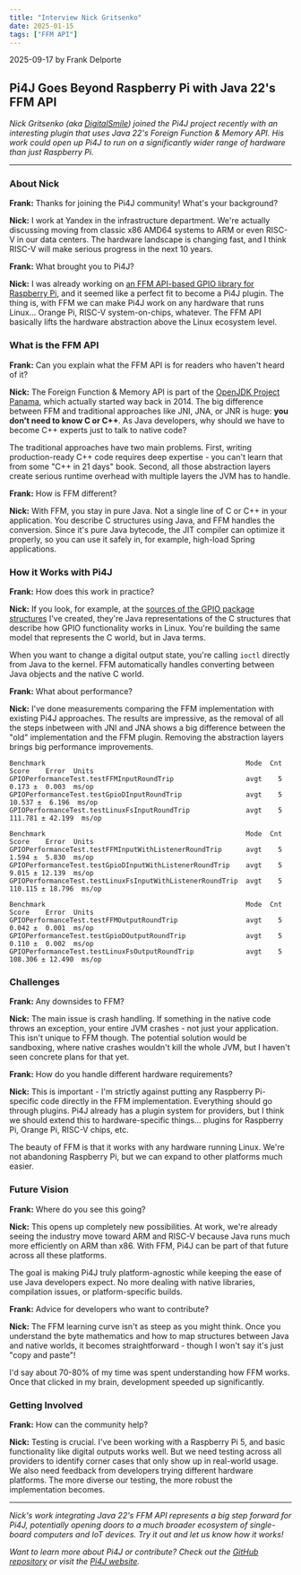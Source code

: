 ```yaml
---
title: "Interview Nick Gritsenko"
date: 2025-01-15
tags: ["FFM API"]
---
```


2025-09-17 by Frank Delporte

## Pi4J Goes Beyond Raspberry Pi with Java 22's FFM API

*Nick Gritsenko (aka [DigitalSmile](https://www.linkedin.com/in/nick-gritsenko/)) joined the Pi4J project recently with an interesting plugin that uses Java 22's Foreign Function & Memory API. His work could open up Pi4J to run on a significantly wider range of hardware than just Raspberry Pi.*

---

### About Nick

**Frank:** Thanks for joining the Pi4J community! What's your background?

**Nick:** I work at Yandex in the infrastructure department. We're actually discussing moving from classic x86 AMD64 systems to ARM or even RISC-V in our data centers. The hardware landscape is changing fast, and I think RISC-V will make serious progress in the next 10 years.

**Frank:** What brought you to Pi4J?

**Nick:** I was already working on [an FFM API-based GPIO library for Raspberry Pi](https://github.com/DigitalSmile/gpio), and it seemed like a perfect fit to become a Pi4J plugin. The thing is, with FFM we can make Pi4J work on any hardware that runs Linux... Orange Pi, RISC-V system-on-chips, whatever. The FFM API basically lifts the hardware abstraction above the Linux ecosystem level.

### What is the FFM API

**Frank:** Can you explain what the FFM API is for readers who haven't heard of it?

**Nick:** The Foreign Function & Memory API is part of the [OpenJDK Project Panama](https://openjdk.org/projects/panama/), which actually started way back in 2014. The big difference between FFM and traditional approaches like JNI, JNA, or JNR is huge: **you don't need to know C or C++**. As Java developers, why should we have to become C++ experts just to talk to native code?

The traditional approaches have two main problems. First, writing production-ready C++ code requires deep expertise - you can't learn that from some "C++ in 21 days" book. Second, all those abstraction layers create serious runtime overhead with multiple layers the JVM has to handle.

**Frank:** How is FFM different?

**Nick:** With FFM, you stay in pure Java. Not a single line of C or C++ in your application. You describe C structures using Java, and FFM handles the conversion. Since it's pure Java bytecode, the JIT compiler can optimize it properly, so you can use it safely in, for example, high-load Spring applications.

### How it Works with Pi4J

**Frank:** How does this work in practice?

**Nick:** If you look, for example, at the [sources of the GPIO package structures](https://github.com/Pi4J/pi4j/tree/develop/plugins/pi4j-plugin-ffm/src/main/java/com/pi4j/plugin/ffm/common/gpio/structs) I've created, they're Java representations of the C structures that describe how GPIO functionality works in Linux. You're building the same model that represents the C world, but in Java terms.

When you want to change a digital output state, you're calling `ioctl` directly from Java to the kernel. FFM automatically handles converting between Java objects and the native C world.

**Frank:** What about performance?

**Nick:** I've done measurements comparing the FFM implementation with existing Pi4J approaches. The results are impressive, as the removal of all the steps inbetween with JNI and JNA shows a big difference between the "old" implementation and the FFM plugin. Removing the abstraction layers brings big performance improvements.

```text
Benchmark                                                  Mode  Cnt     Score    Error  Units
GPIOPerformanceTest.testFFMInputRoundTrip                  avgt    5     0.173 ±  0.003  ms/op
GPIOPerformanceTest.testGpioDInputRoundTrip                avgt    5    10.537 ±  6.196  ms/op
GPIOPerformanceTest.testLinuxFsInputRoundTrip              avgt    5   111.781 ± 42.199  ms/op

Benchmark                                                  Mode  Cnt     Score    Error  Units
GPIOPerformanceTest.testFFMInputWithListenerRoundTrip      avgt    5     1.594 ±  5.830  ms/op
GPIOPerformanceTest.testGpioDInputWithListenerRoundTrip    avgt    5     9.015 ± 12.139  ms/op
GPIOPerformanceTest.testLinuxFsInputWithListenerRoundTrip  avgt    5   110.115 ± 18.796  ms/op

Benchmark                                                  Mode  Cnt     Score    Error  Units
GPIOPerformanceTest.testFFMOutputRoundTrip                 avgt    5     0.042 ±  0.001  ms/op
GPIOPerformanceTest.testGpioDOutputRoundTrip               avgt    5     0.110 ±  0.002  ms/op
GPIOPerformanceTest.testLinuxFsOutputRoundTrip             avgt    5   108.306 ± 12.490  ms/op
```

### Challenges

**Frank:** Any downsides to FFM?

**Nick:** The main issue is crash handling. If something in the native code throws an exception, your entire JVM crashes - not just your application. This isn't unique to FFM though. The potential solution would be sandboxing, where native crashes wouldn't kill the whole JVM, but I haven't seen concrete plans for that yet.

**Frank:** How do you handle different hardware requirements?

**Nick:** This is important - I'm strictly against putting any Raspberry Pi-specific code directly in the FFM implementation. Everything should go through plugins. Pi4J already has a plugin system for providers, but I think we should extend this to hardware-specific things... plugins for Raspberry Pi, Orange Pi, RISC-V chips, etc.

The beauty of FFM is that it works with any hardware running Linux. We're not abandoning Raspberry Pi, but we can expand to other platforms much easier.

### Future Vision

**Frank:** Where do you see this going?

**Nick:** This opens up completely new possibilities. At work, we're already seeing the industry move toward ARM and RISC-V because Java runs much more efficiently on ARM than x86. With FFM, Pi4J can be part of that future across all these platforms.

The goal is making Pi4J truly platform-agnostic while keeping the ease of use Java developers expect. No more dealing with native libraries, compilation issues, or platform-specific builds.

**Frank:** Advice for developers who want to contribute?

**Nick:** The FFM learning curve isn't as steep as you might think. Once you understand the byte mathematics and how to map structures between Java and native worlds, it becomes straightforward - though I won't say it's just "copy and paste"!

I'd say about 70-80% of my time was spent understanding how FFM works. Once that clicked in my brain, development speeded up significantly.

### Getting Involved

**Frank:** How can the community help?

**Nick:** Testing is crucial. I've been working with a Raspberry Pi 5, and basic functionality like digital outputs works well. But we need testing across all providers to identify corner cases that only show up in real-world usage. We also need feedback from developers trying different hardware platforms. The more diverse our testing, the more robust the implementation becomes.

---

*Nick's work integrating Java 22's FFM API represents a big step forward for Pi4J, potentially opening doors to a much broader ecosystem of single-board computers and IoT devices. Try it out and let us know how it works!*

*Want to learn more about Pi4J or contribute? Check out the [GitHub repository](https://github.com/Pi4J/pi4j) or visit the [Pi4J website](https://www.pi4j.com).*